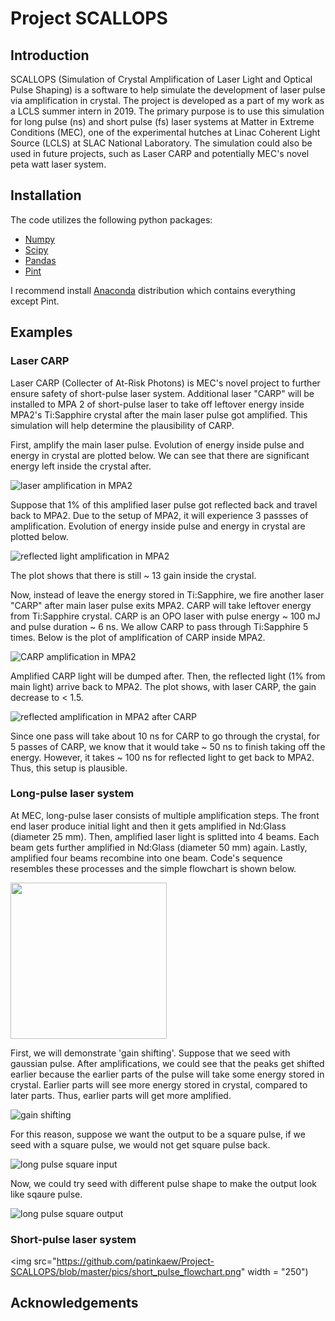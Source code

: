 #  Project SCALLOPS

## Introduction

SCALLOPS (Simulation of Crystal Amplification of Laser Light and Optical Pulse Shaping) is a software to help simulate the development of laser pulse via amplification in crystal. The project is developed as a part of my work as a LCLS summer intern in 2019. The primary purpose is to use this simulation for long pulse (ns) and short pulse (fs) laser systems at Matter in Extreme Conditions (MEC), one of the experimental hutches at Linac Coherent Light Source (LCLS) at SLAC National Laboratory. The simulation could also be used in future projects, such as Laser CARP and potentially MEC's novel peta watt laser system.

## Installation

The code utilizes the following python packages:
- [Numpy](https://numpy.org/)
- [Scipy](https://www.scipy.org/) 
- [Pandas](https://pandas.pydata.org/) 
- [Pint](https://pint.readthedocs.io/en/0.9/)

I recommend install [Anaconda](https://www.anaconda.com/) distribution which contains everything except Pint.

## Examples

### Laser CARP

Laser CARP (Collecter of At-Risk Photons) is MEC's novel project to further ensure safety of short-pulse laser system. Additional laser "CARP" will be installed to MPA 2 of short-pulse laser to take off leftover energy inside MPA2's Ti:Sapphire crystal after the main laser pulse got amplified. This simulation will help determine the plausibility of CARP.

First, amplify the main laser pulse. Evolution of energy inside pulse and energy in crystal are plotted below. We can see that there are significant energy left inside the crystal after.

![laser amplification in MPA2](https://github.com/patinkaew/Project-SCALLOPS/blob/master/pics/laser_MPA2.png "laser amplification in MPA2")

Suppose that 1% of this amplified laser pulse got reflected back and travel back to MPA2. Due to the setup of MPA2, it will experience 3 passses of amplification. Evolution of energy inside pulse and energy in crystal are plotted below.

![reflected light amplification in MPA2](https://github.com/patinkaew/Project-SCALLOPS/blob/master/pics/reflected_MPA2.png "reflected light amplification in MPA2")

The plot shows that there is still ~ 13 gain inside the crystal. 

Now, instead of leave the energy stored in Ti:Sapphire, we fire another laser "CARP" after main laser pulse exits MPA2. CARP will take leftover energy from Ti:Sapphire crystal. CARP is an OPO laser with pulse energy ~ 100 mJ and pulse duration ~ 6 ns. We allow CARP to pass through Ti:Sapphire 5 times. Below is the plot of amplification of CARP inside MPA2.

![CARP amplification in MPA2](https://github.com/patinkaew/Project-SCALLOPS/blob/master/pics/carp_MPA2.png)

Amplified CARP light will be dumped after. Then, the reflected light (1% from main light) arrive back to MPA2. The plot shows, with laser CARP, the gain decrease to < 1.5.

![reflected amplification in MPA2 after CARP](https://github.com/patinkaew/Project-SCALLOPS/blob/master/pics/reflected_carp_MPA2.png)

Since one pass will take about 10 ns for CARP to go through the crystal, for 5 passes of CARP, we know that it would take ~ 50 ns to finish taking off the energy. However, it takes ~ 100 ns for reflected light to get back to MPA2. Thus, this setup is plausible.

### Long-pulse laser system

At MEC, long-pulse laser consists of multiple amplification steps. The front end laser produce initial light and then it gets amplified in Nd:Glass (diameter 25 mm). Then, amplified laser light is splitted into 4 beams. Each beam gets further amplified in Nd:Glass (diameter 50 mm) again. Lastly, amplified four beams recombine into one beam. Code's sequence resembles these processes and the simple flowchart is shown below.

<img src="https://github.com/patinkaew/Project-SCALLOPS/blob/master/pics/long_pulse_flowchart.png" width="250">

First, we will demonstrate 'gain shifting'. Suppose that we seed with gaussian pulse. After amplifications, we could see that the peaks get shifted earlier because the earlier parts of the pulse will take some energy stored in crystal. Earlier parts will see more energy stored in crystal, compared to later parts. Thus, earlier parts will get more amplified.

![gain shifting](https://github.com/patinkaew/Project-SCALLOPS/blob/master/pics/long_gain_shift.png)

For this reason, suppose we want the output to be a square pulse, if we seed with a square pulse, we would not get square pulse back.

![long pulse square input](https://github.com/patinkaew/Project-SCALLOPS/blob/master/pics/long_output1.png)

Now, we could try seed with different pulse shape to make the output look like sqaure pulse.

![long pulse square output](https://github.com/patinkaew/Project-SCALLOPS/blob/master/pics/long_input1.png)

### Short-pulse laser system

<img src="https://github.com/patinkaew/Project-SCALLOPS/blob/master/pics/short_pulse_flowchart.png" width = "250")

## Acknowledgements
